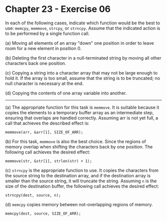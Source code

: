 # Chapter 23 - Exercise 06

In each of the following cases, indicate which function would be the best to use: `memcpy`, `memmove`, `strcpy`, or `strncpy`. Assume that the indicated action is to be performed by a single function call.

(a) Moving all elements of an array "down" one position in order to leave room for a new element in position 0.  

(b) Deleting the first character in a null-terminated string by moving all other characters back one position.  

(c) Copying a string into a character array that may not be large enough to hold it. If the array is too small, assume that the string is to be truncated; no null character is necessary at the end.  

(d) Copying the contents of one array variable into another.  

---


(a) 
The appropriate function for this task is `memmove`. It is suitable because it copies the elements to a temporary buffer array as an intermediate step, ensuring that overlaps are handled correctly. Assuming arr is not yet full, a call that achieves the described effect is:

```
memmove(arr, &arr[1], SIZE_OF_ARR);
```

(b)
For this task, `memmove` is also the best choice. Since the regions of memory overlap when shifting the characters back by one position. The following call achieves the desired effect:

```
memmove(str, &str[1], strlen(str) + 1); 
```

(c)
`strncpy` is the appropriate function to use. It copies the characters from the source string to the destination array, and if the destination array is smaller than the source string, it will truncate the string. Assuming `n` is the size of the destination buffer, the following call achieves the desired effect:  

```
strncpy(dest, source, n);
```

(d)
`memcpy` copies memory between not-overlapping regions of memory.  

```
memcpy(dest, source, SIZE_OF_ARR);
```

